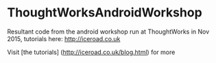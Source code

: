 # ThoughtWorksAndroidWorkshop
Resultant code from the android workshop run at ThoughtWorks in Nov 2015, tutorials here: http://iceroad.co.uk

Visit [the tutorials] (http://iceroad.co.uk/blog.html) for more
